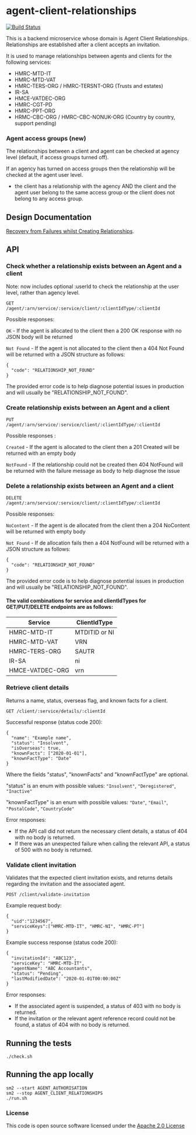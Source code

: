 # agent-client-relationships

[![Build Status](https://travis-ci.org/hmrc/agent-client-relationships.svg)](https://travis-ci.org/hmrc/agent-client-relationships)

This is a backend microservice whose domain is Agent Client Relationships. Relationships are established after a client accepts an invitation.

It is used to manage relationships between agents and clients for the following services:
 - HMRC-MTD-IT
 - HMRC-MTD-VAT
 - HMRC-TERS-ORG / HMRC-TERSNT-ORG (Trusts and estates)
 - IR-SA 
 - HMCE-VATDEC-ORG
 - HMRC-CGT-PD
 - HMRC-PPT-ORG
 - HRMC-CBC-ORG / HMRC-CBC-NONUK-ORG (Country by country, support pending)

### Agent access groups (new)

The relationships between a client and agent can be checked at agency level (default, if access groups turned off).

If an agency has turned on access groups then the relationship will be checked at the agent user level.
* the client has a relationship with the agency AND the client and the agent user belong to the same access group or the client does not belong to any access group.

## Design Documentation

[Recovery from Failures whilst Creating Relationships](docs/recovery.md).

## API

### Check whether a relationship exists between an Agent and a client

Note: now includes optional :userId to check the relationship at the user level, rather than agency level.

`GET              /agent/:arn/service/:service/client/:clientIdType/:clientId`

Possible responses:

`OK` - If the agent is allocated to the client then a 200 OK response with no JSON body will be returned 

`Not Found` - If the agent is not allocated to the client then a 404 Not Found will be returned with a JSON structure as follows:

    {
      "code": "RELATIONSHIP_NOT_FOUND"
    }

The provided error code is to help diagnose potential issues in production and will usually be "RELATIONSHIP_NOT_FOUND".

### Create relationship exists between an Agent and a client
`PUT              /agent/:arn/service/:service/client/:clientIdType/:clientId`

Possible responses :
 
 `Created` - If the agent is allocated to the client then a 201 Created will be returned with an empty body
 
 `NotFound` - If the relationship could not be created then 404 NotFound will be returned with the failure message 
 as body to help diagnose the issue
 
### Delete a relationship exists between an Agent and a client
`DELETE           /agent/:arn/service/:service/client/:clientIdType/:clientId`

Possible responses:

`NoContent` - If the agent is de allocated from the client then a 204 NoContent will be returned with empty body

`Not Found` - If de allocation fails then a 404 NotFound will be returned with a JSON structure as follows:

    {
      "code": "RELATIONSHIP_NOT_FOUND"
    }

The provided error code is to help diagnose potential issues in production and will usually be "RELATIONSHIP_NOT_FOUND". 

#### The valid combinations for service and clientIdTypes for GET/PUT/DELETE endpoints are as follows: 

 | Service         | ClientIdType |
 | -------------   | ------------ |
 | HMRC-MTD-IT     | MTDITID or NI|
 | HMRC-MTD-VAT    | VRN          |
 | HMRC-TERS-ORG   | SAUTR        |
 | IR-SA           | ni           |
 | HMCE-VATDEC-ORG | vrn          |

### Retrieve client details

Returns a name, status, overseas flag, and known facts for a client.

`GET /client/:service/details/:clientId`

Successful response (status code 200):
```
{
  "name": "Example name",
  "status": "Insolvent",
  "isOverseas": true,
  "knownFacts": ["2020-01-01"],
  "knownFactType": "Date"
}
```
Where the fields "status", "knownFacts" and "knownFactType" are optional.

"status" is an enum with possible values: `"Insolvent"`, `"Deregistered"`, `"Inactive"`

"knownFactType" is an enum with possible values: `"Date"`, `"Email"`, `"PostalCode"`, `"CountryCode"`

Error responses:
- If the API call did not return the necessary client details, a status of 404 with no body is returned.
- If there was an unexpected failure when calling the relevant API, a status of 500 with no body is returned.

### Validate client invitation

Validates that the expected client invitation exists, and returns details regarding the invitation and the associated agent. 

`POST /client/validate-invitation`

Example request body:
```
{
  "uid":"1234567",
  "serviceKeys":["HMRC-MTD-IT", "HMRC-NI", "HMRC-PT"]
}
```

Example success response (status code 200):
```
{
  "invitationId": "ABC123",
  "serviceKey": "HMRC-MTD-IT",
  "agentName": "ABC Accountants",
  "status": "Pending",
  "lastModifiedDate": "2020-01-01T00:00:00Z"
}
```

Error responses:
- If the associated agent is suspended, a status of 403 with no body is returned.
- If the invitation or the relevant agent reference record could not be found, a status of 404 with no body is returned.

## Running the tests

    ./check.sh


## Running the app locally

    sm2 --start AGENT_AUTHORISATION
    sm2 --stop AGENT_CLIENT_RELATIONSHIPS
    ./run.sh

### License

This code is open source software licensed under the [Apache 2.0 License]("http://www.apache.org/licenses/LICENSE-2.0.html")

